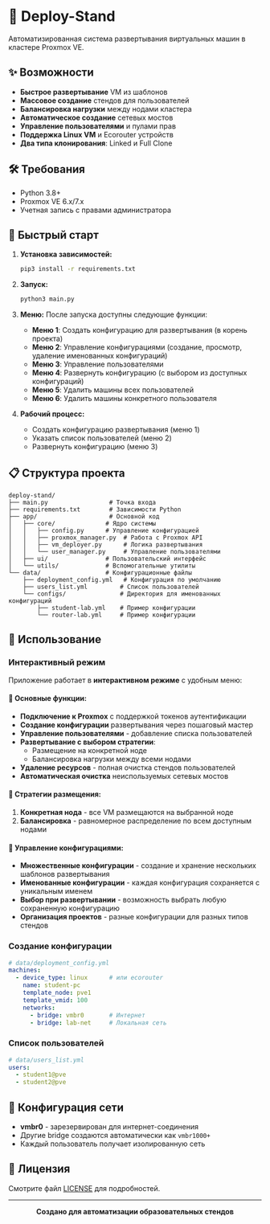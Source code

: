 # 🚀 Deploy-Stand

Автоматизированная система развертывания виртуальных машин в кластере Proxmox VE.

## ✨ Возможности

- **Быстрое развертывание** VM из шаблонов
- **Массовое создание** стендов для пользователей
- **Балансировка нагрузки** между нодами кластера
- **Автоматическое создание** сетевых мостов
- **Управление пользователями** и пулами прав
- **Поддержка Linux VM** и Ecorouter устройств
- **Два типа клонирования**: Linked и Full Clone

## 🛠️ Требования

- Python 3.8+
- Proxmox VE 6.x/7.x
- Учетная запись с правами администратора

## 🚀 Быстрый старт

1. **Установка зависимостей:**
   ```bash
   pip3 install -r requirements.txt
   ```

2. **Запуск:**
   ```bash
   python3 main.py
   ```

3. **Меню:**
   После запуска доступны следующие функции:
   - **Меню 1**: Создать конфигурацию для развертывания (в корень проекта)
   - **Меню 2**: Управление конфигурациями (создание, просмотр, удаление именованных конфигураций)
   - **Меню 3**: Управление пользователями
   - **Меню 4**: Развернуть конфигурацию (с выбором из доступных конфигураций)
   - **Меню 5**: Удалить машины всех пользователей
   - **Меню 6**: Удалить машины конкретного пользователя

4. **Рабочий процесс:**
   - Создать конфигурацию развертывания (меню 1)
   - Указать список пользователей (меню 2)
   - Развернуть конфигурацию (меню 3)

## 📋 Структура проекта

```
deploy-stand/
├── main.py                 # Точка входа
├── requirements.txt        # Зависимости Python
├── app/                    # Основной код
│   ├── core/              # Ядро системы
│   │   ├── config.py      # Управление конфигурацией
│   │   ├── proxmox_manager.py  # Работа с Proxmox API
│   │   ├── vm_deployer.py      # Логика развертывания
│   │   └── user_manager.py     # Управление пользователями
│   ├── ui/                # Пользовательский интерфейс
│   └── utils/             # Вспомогательные утилиты
└── data/                  # Конфигурационные файлы
    ├── deployment_config.yml   # Конфигурация по умолчанию
    ├── users_list.yml         # Список пользователей
    └── configs/               # Директория для именованных конфигураций
        ├── student-lab.yml    # Пример конфигурации
        └── router-lab.yml     # Пример конфигурации
```

## 📖 Использование

### Интерактивный режим

Приложение работает в **интерактивном режиме** с удобным меню:

#### 🎯 Основные функции:
- **Подключение к Proxmox** с поддержкой токенов аутентификации
- **Создание конфигурации** развертывания через пошаговый мастер
- **Управление пользователями** - добавление списка пользователей
- **Развертывание с выбором стратегии**:
  - Размещение на конкретной ноде
  - Балансировка нагрузки между всеми нодами
- **Удаление ресурсов** - полная очистка стендов пользователей
- **Автоматическая очистка** неиспользуемых сетевых мостов

#### 🔧 Стратегии размещения:
1. **Конкретная нода** - все VM размещаются на выбранной ноде
2. **Балансировка** - равномерное распределение по всем доступным нодами

#### 📁 Управление конфигурациями:
- **Множественные конфигурации** - создание и хранение нескольких шаблонов развертывания
- **Именованные конфигурации** - каждая конфигурация сохраняется с уникальным именем
- **Выбор при развертывании** - возможность выбрать любую сохраненную конфигурацию
- **Организация проектов** - разные конфигурации для разных типов стендов

### Создание конфигурации

```yaml
# data/deployment_config.yml
machines:
  - device_type: linux      # или ecorouter
    name: student-pc
    template_node: pve1
    template_vmid: 100
    networks:
      - bridge: vmbr0       # Интернет
      - bridge: lab-net     # Локальная сеть
```

### Список пользователей

```yaml
# data/users_list.yml
users:
  - student1@pve
  - student2@pve
```

## 🔧 Конфигурация сети

- **vmbr0** - зарезервирован для интернет-соединения
- Другие bridge создаются автоматически как `vmbr1000+`
- Каждый пользователь получает изолированную сеть

## 📄 Лицензия

Смотрите файл [LICENSE](LICENSE) для подробностей.

---

<div align="center">
  <strong>Создано для автоматизации образовательных стендов</strong>
</div>
